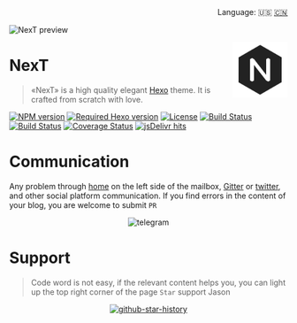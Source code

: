 <div align="right">
  Language:
  🇺🇸
  <a title="Chinese" href="/README.md">🇨🇳</a>
</div>

![NexT preview](https://user-images.githubusercontent.com/16272760/99784261-872d3200-2b56-11eb-807c-869042d1f6e8.png)

<a title="NexT website" href="https://theme-next.js.org"><img align="right" alt="NexT logo" width="100" height="100" src="https://raw.githubusercontent.com/next-theme/hexo-theme-next/master/source/images/logo.svg"></a>

# NexT

> «NexT» is a high quality elegant [Hexo](https://hexo.io) theme. It is crafted from scratch with love.

[![NPM version](https://img.shields.io/npm/v/hexo-theme-next?color=red&logo=npm&style=flat-square)](https://www.npmjs.com/package/hexo-theme-next)
[![Required Hexo version](https://img.shields.io/badge/hexo-%3E=5.3.0-blue?style=flat-square&logo=hexo)](https://hexo.io)
[![License](https://img.shields.io/badge/license-%20GPL-orange?style=flat-square&logo=gnu)](https://github.com/PDPENG/pdpeng.github.io/blob/master/LICENSE)
[![Build Status](https://img.shields.io/github/workflow/status/next-theme/hexo-theme-next/Linter?label=test&logo=github&style=flat-square)](https://github.com/PDPENG/pdpeng.github.io/actions)
[![Build Status](https://img.shields.io/github/workflow/status/next-theme/hexo-theme-next/Tester?logo=github&style=flat-square)](https://github.com/PDPENG/pdpeng.github.io/actions)
[![Coverage Status](https://img.shields.io/coveralls/github/next-theme/hexo-theme-next?logo=coveralls&style=flat-square)](https://coveralls.io/github/next-theme/hexo-theme-next)
[![jsDelivr hits](https://img.shields.io/jsdelivr/npm/hm/hexo-theme-next?logo=jsdelivr&logoColor=white&style=flat-square)](https://www.jsdelivr.com/package/npm/hexo-theme-next)

# Communication

Any problem through [home](https://github.com/PDPENG) on the left side of the mailbox, [Gitter](https://gitter.im/Blog-Jason/community) or [twitter](https://twitter.com/jasoni996), and other social platform communication. If you find errors in the content of your blog, you are welcome to submit `PR`

<div align="center">
<img src="https://user-images.githubusercontent.com/86602255/168467434-7717cf6d-fbff-4453-aa54-da74cdbe495b.png" alt="telegram" width="280">
</div>

# Support

> Code word is not easy, if the relevant content helps you, you can light up the top right corner of the page `Star` support Jason

<div align="center">
  <a href="https://pdpeng.github.io"><img src="https://api.star-history.com/svg?repos=PDPENG/pdpeng.github.io&type=Date" alt="github-star-history"></a>
</div>
